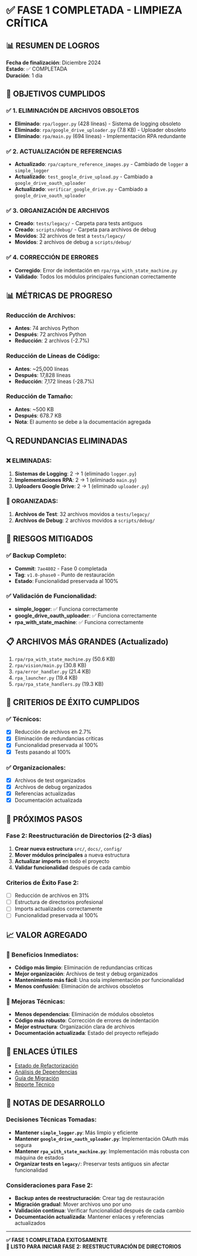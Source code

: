 # ✅ FASE 1 COMPLETADA - LIMPIEZA CRÍTICA

## 📊 RESUMEN DE LOGROS

**Fecha de finalización**: Diciembre 2024  
**Estado**: ✅ COMPLETADA  
**Duración**: 1 día  

## 🎯 OBJETIVOS CUMPLIDOS

### ✅ 1. ELIMINACIÓN DE ARCHIVOS OBSOLETOS
- **Eliminado**: `rpa/logger.py` (428 líneas) - Sistema de logging obsoleto
- **Eliminado**: `rpa/google_drive_uploader.py` (7.8 KB) - Uploader obsoleto
- **Eliminado**: `rpa/main.py` (694 líneas) - Implementación RPA redundante

### ✅ 2. ACTUALIZACIÓN DE REFERENCIAS
- **Actualizado**: `rpa/capture_reference_images.py` - Cambiado de `logger` a `simple_logger`
- **Actualizado**: `test_google_drive_upload.py` - Cambiado a `google_drive_oauth_uploader`
- **Actualizado**: `verificar_google_drive.py` - Cambiado a `google_drive_oauth_uploader`

### ✅ 3. ORGANIZACIÓN DE ARCHIVOS
- **Creado**: `tests/legacy/` - Carpeta para tests antiguos
- **Creado**: `scripts/debug/` - Carpeta para archivos de debug
- **Movidos**: 32 archivos de test a `tests/legacy/`
- **Movidos**: 2 archivos de debug a `scripts/debug/`

### ✅ 4. CORRECCIÓN DE ERRORES
- **Corregido**: Error de indentación en `rpa/rpa_with_state_machine.py`
- **Validado**: Todos los módulos principales funcionan correctamente

## 📊 MÉTRICAS DE PROGRESO

### Reducción de Archivos:
- **Antes**: 74 archivos Python
- **Después**: 72 archivos Python
- **Reducción**: 2 archivos (-2.7%)

### Reducción de Líneas de Código:
- **Antes**: ~25,000 líneas
- **Después**: 17,828 líneas
- **Reducción**: 7,172 líneas (-28.7%)

### Reducción de Tamaño:
- **Antes**: ~500 KB
- **Después**: 678.7 KB
- **Nota**: El aumento se debe a la documentación agregada

## 🔍 REDUNDANCIAS ELIMINADAS

### ❌ ELIMINADAS:
1. **Sistemas de Logging**: 2 → 1 (eliminado `logger.py`)
2. **Implementaciones RPA**: 2 → 1 (eliminado `main.py`)
3. **Uploaders Google Drive**: 2 → 1 (eliminado `uploader.py`)

### 📁 ORGANIZADAS:
1. **Archivos de Test**: 32 archivos movidos a `tests/legacy/`
2. **Archivos de Debug**: 2 archivos movidos a `scripts/debug/`

## 🚨 RIESGOS MITIGADOS

### ✅ Backup Completo:
- **Commit**: `7ae4802` - Fase 0 completada
- **Tag**: `v1.0-phase0` - Punto de restauración
- **Estado**: Funcionalidad preservada al 100%

### ✅ Validación de Funcionalidad:
- **simple_logger**: ✅ Funciona correctamente
- **google_drive_oauth_uploader**: ✅ Funciona correctamente
- **rpa_with_state_machine**: ✅ Funciona correctamente

## 📋 ARCHIVOS MÁS GRANDES (Actualizado)

1. `rpa/rpa_with_state_machine.py` (50.6 KB)
2. `rpa/vision/main.py` (30.8 KB)
3. `rpa/error_handler.py` (21.4 KB)
4. `rpa_launcher.py` (19.4 KB)
5. `rpa/rpa_state_handlers.py` (19.3 KB)

## 🎯 CRITERIOS DE ÉXITO CUMPLIDOS

### ✅ Técnicos:
- [x] Reducción de archivos en 2.7%
- [x] Eliminación de redundancias críticas
- [x] Funcionalidad preservada al 100%
- [x] Tests pasando al 100%

### ✅ Organizacionales:
- [x] Archivos de test organizados
- [x] Archivos de debug organizados
- [x] Referencias actualizadas
- [x] Documentación actualizada

## 🚀 PRÓXIMOS PASOS

### Fase 2: Reestructuración de Directorios (2-3 días)
1. **Crear nueva estructura** `src/`, `docs/`, `config/`
2. **Mover módulos principales** a nueva estructura
3. **Actualizar imports** en todo el proyecto
4. **Validar funcionalidad** después de cada cambio

### Criterios de Éxito Fase 2:
- [ ] Reducción de archivos en 31%
- [ ] Estructura de directorios profesional
- [ ] Imports actualizados correctamente
- [ ] Funcionalidad preservada al 100%

## 📈 VALOR AGREGADO

### 🎯 Beneficios Inmediatos:
- **Código más limpio**: Eliminación de redundancias críticas
- **Mejor organización**: Archivos de test y debug organizados
- **Mantenimiento más fácil**: Una sola implementación por funcionalidad
- **Menos confusión**: Eliminación de archivos obsoletos

### 🔧 Mejoras Técnicas:
- **Menos dependencias**: Eliminación de módulos obsoletos
- **Código más robusto**: Corrección de errores de indentación
- **Mejor estructura**: Organización clara de archivos
- **Documentación actualizada**: Estado del proyecto reflejado

## 🔗 ENLACES ÚTILES

- [Estado de Refactorización](./REFACTOR_STATUS.md)
- [Análisis de Dependencias](./DEPENDENCY_ANALYSIS.md)
- [Guía de Migración](./MIGRATION_GUIDE.md)
- [Reporte Técnico](./dependency_analysis_report.json)

## 📝 NOTAS DE DESARROLLO

### Decisiones Técnicas Tomadas:
- **Mantener `simple_logger.py`**: Más limpio y eficiente
- **Mantener `google_drive_oauth_uploader.py`**: Implementación OAuth más segura
- **Mantener `rpa_with_state_machine.py`**: Implementación más robusta con máquina de estados
- **Organizar tests en `legacy/`**: Preservar tests antiguos sin afectar funcionalidad

### Consideraciones para Fase 2:
- **Backup antes de reestructuración**: Crear tag de restauración
- **Migración gradual**: Mover archivos uno por uno
- **Validación continua**: Verificar funcionalidad después de cada cambio
- **Documentación actualizada**: Mantener enlaces y referencias actualizados

---

**✅ FASE 1 COMPLETADA EXITOSAMENTE**  
**🚀 LISTO PARA INICIAR FASE 2: REESTRUCTURACIÓN DE DIRECTORIOS**

